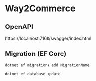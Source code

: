 # Way2Commerce

## OpenAPI
https://localhost:7168/swagger/index.html

## Migration (EF Core)
`dotnet ef migrations add MigrationName`

`dotnet ef database update`